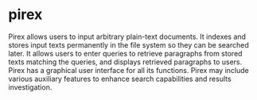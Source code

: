 # pirex

Pirex allows users to input arbitrary plain-text documents. It indexes and stores input texts  permanently in the file system so they can be searched later. It allows users to enter queries  to retrieve paragraphs from stored texts matching the queries, and displays retrieved   paragraphs to users. Pirex has a graphical user interface for all its functions. Pirex may  include various auxiliary features to enhance search capabilities and results investigation.
